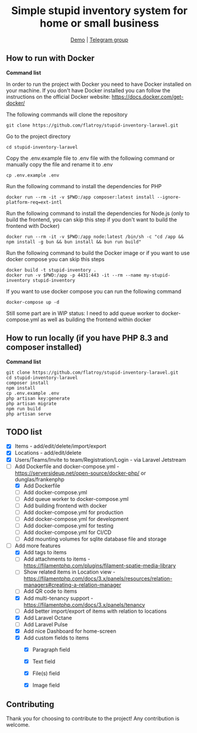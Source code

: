 # 
<h1 align="center" style="margin-top: -10px"> Simple stupid inventory system for home or small business </h1>
<p align="center" style="width: 100%;">
   <a href="https://inventory.daneke.ge/app">Demo</a>
   |
   <a href="https://t.me/+z2i6YBfa2vA2OWYy">Telegram group</a>
</p>


## How to run with Docker

**Command list**

In order to run the project with Docker you need to have Docker installed on your machine. If you don't have Docker installed you can follow the instructions on the official Docker website: https://docs.docker.com/get-docker/

The following commands will clone the repository

    git clone https://github.com/flatroy/stupid-inventory-laravel.git

Go to the project directory

    cd stupid-inventory-laravel

Copy the .env.example file to .env file with the following command or manually copy the file and rename it to .env

    cp .env.example .env

Run the following command to install the dependencies for PHP
 
    docker run --rm -it -v $PWD:/app composer:latest install --ignore-platform-req=ext-intl

Run the following command to install the dependencies for Node.js (only to build the frontend, you can skip this step if you don't want to build the frontend with Docker)

    docker run --rm -it -v $PWD:/app node:latest /bin/sh -c "cd /app && npm install -g bun && bun install && bun run build"

Run the following command to build the Docker image or if you want to use docker compose you can skip this steps

    docker build -t stupid-inventory .
    docker run -v $PWD:/app -p 4431:443 -it --rm --name my-stupid-inventory stupid-inventory 

If you want to use docker compose you can run the following command
    
    docker-compose up -d


Still some part are in WIP status: I need to add queue worker to docker-compose.yml as well as building the frontend within docker

## How to run locally (if you have PHP 8.3 and composer installed)


**Command list**

    git clone https://github.com/flatroy/stupid-inventory-laravel.git
    cd stupid-inventory-laravel
    composer install
    npm install
    cp .env.example .env
    php artisan key:generate
    php artisan migrate
    npm run build
    php artisan serve


## TODO list
- [x] Items - add/edit/delete/import/export
- [x] Locations - add/edit/delete
- [x] Users/Teams/Invite to team/Registration/Login - via Laravel Jetstream
- [ ] Add Dockerfile and docker-compose.yml - https://serversideup.net/open-source/docker-php/ or dunglas/frankenphp
  - [x] Add Dockerfile
  - [ ] Add docker-compose.yml
  - [ ] Add queue worker to docker-compose.yml
  - [ ] Add building frontend with docker
  - [ ] Add docker-compose.yml for production
  - [ ] Add docker-compose.yml for development
  - [ ] Add docker-compose.yml for testing
  - [ ] Add docker-compose.yml for CI/CD
  - [ ] Add mounting volumes for sqlite database file and storage
- [ ] Add more features
  - [x] Add tags to items
  - [ ] Add attachments to items - https://filamentphp.com/plugins/filament-spatie-media-library
  - [ ] Show related items in Location view - https://filamentphp.com/docs/3.x/panels/resources/relation-managers#creating-a-relation-manager
  - [ ] Add QR code to items
  - [x] Add multi-tenancy support - https://filamentphp.com/docs/3.x/panels/tenancy
  - [ ] Add better import/export of items with relation to locations
  - [x] Add Laravel Octane
  - [ ] Add Laravel Pulse
  - [x] Add nice Dashboard for home-screen
  - [x] Add custom fields to items 
    - [x] Paragraph field
    - [x] Text field
    - [x] File(s) field
    - [x] Image field


## Contributing

Thank you for choosing to contribute to the project! Any contribution is welcome.
